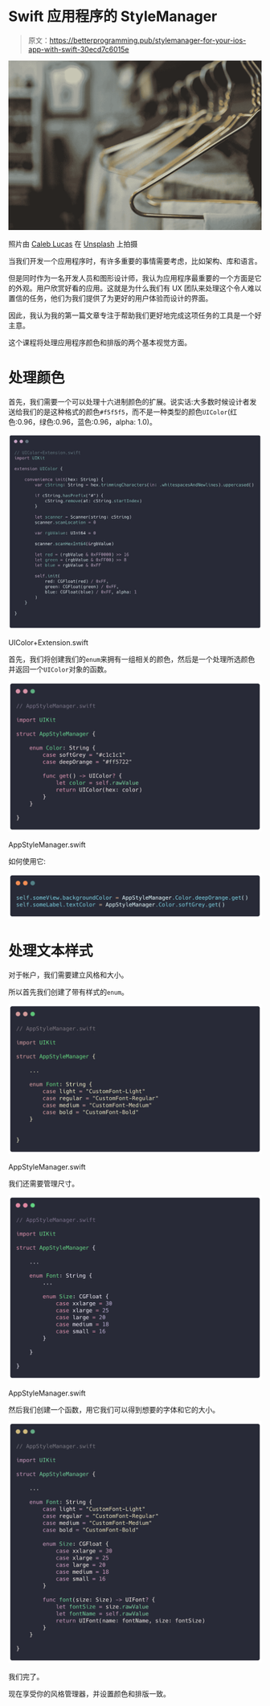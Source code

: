 # Swift 应用程序的 StyleManager

> 原文：<https://betterprogramming.pub/stylemanager-for-your-ios-app-with-swift-30ecd7c6015e>

![](img/acaefd3686d210a6ee018aa97b536b10.png)

照片由 [Caleb Lucas](https://unsplash.com/@calebdlucas?utm_source=unsplash&utm_medium=referral&utm_content=creditCopyText) 在 [Unsplash](https://unsplash.com/s/photos/wardrobe?utm_source=unsplash&utm_medium=referral&utm_content=creditCopyText) 上拍摄

当我们开发一个应用程序时，有许多重要的事情需要考虑，比如架构、库和语言。

但是同时作为一名开发人员和图形设计师，我认为应用程序最重要的一个方面是它的外观。用户欣赏好看的应用。这就是为什么我们有 UX 团队来处理这个令人难以置信的任务，他们为我们提供了为更好的用户体验而设计的界面。

因此，我认为我的第一篇文章专注于帮助我们更好地完成这项任务的工具是一个好主意。

这个课程将处理应用程序颜色和排版的两个基本视觉方面。

# 处理颜色

首先，我们需要一个可以处理十六进制颜色的扩展。说实话:大多数时候设计者发送给我们的是这种格式的颜色`#f5f5f5`，而不是一种类型的颜色`UIColor`(红色:0.96，绿色:0.96，蓝色:0.96，alpha: 1.0)。

![](img/10ae09ff2397f4da925e76422d40ec98.png)

UIColor+Extension.swift

首先，我们将创建我们的`enum`来拥有一组相关的颜色，然后是一个处理所选颜色并返回一个`UIColor`对象的函数。

![](img/900bdc603aedf2cd355bf9ff5e533c4d.png)

AppStyleManager.swift

如何使用它:

![](img/d96800f03e036ed72fb91550b8ea2004.png)

# 处理文本样式

对于帐户，我们需要建立风格和大小。

所以首先我们创建了带有样式的`enum`。

![](img/2b8ca2dc0812700c4ea74cb57b061591.png)

AppStyleManager.swift

我们还需要管理尺寸。

![](img/1629dfb75ce9929235906451334141e6.png)

AppStyleManager.swift

然后我们创建一个函数，用它我们可以得到想要的字体和它的大小。

![](img/e622516f43e50cf1f308b072151ed90d.png)

我们完了。

现在享受你的风格管理器，并设置颜色和排版一致。